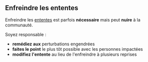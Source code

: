 ## Enfreindre les ententes

Enfreindre les [ententes](glossary:agreement) est parfois **nécessaire** mais peut **nuire** à la communauté.

Soyez responsable :

- **remédiez aux** perturbations engendrées
- **faites le point** le plus tôt possible avec les personnes impactées
- **modifiez l'entente** au lieu de l'enfreindre à plusieurs reprises